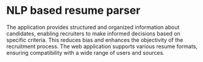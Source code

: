 # NLP based resume parser
The application provides structured and organized information about
candidates, enabling recruiters to make informed decisions based on specific
criteria. This reduces bias and enhances the objectivity of the recruitment process.
The web application supports various resume formats, ensuring compatibility with
a wide range of users and sources.

